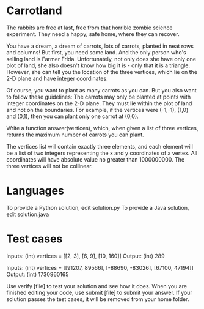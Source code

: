 Carrotland
==========

The rabbits are free at last, free from that horrible zombie science experiment. They need a happy, safe home, where they can recover.

You have a dream, a dream of carrots, lots of carrots, planted in neat rows and columns! But first, you need some land. And the only person who's selling land is Farmer Frida. Unfortunately, not only does she have only one plot of land, she also doesn't know how big it is - only that it is a triangle. However, she can tell you the location of the three vertices, which lie on the 2-D plane and have integer coordinates.

Of course, you want to plant as many carrots as you can. But you also want to follow these guidelines: The carrots may only be planted at points with integer coordinates on the 2-D plane. They must lie within the plot of land and not on the boundaries. For example, if the vertices were (-1,-1), (1,0) and (0,1), then you can plant only one carrot at (0,0).

Write a function answer(vertices), which, when given a list of three vertices, returns the maximum number of carrots you can plant.

The vertices list will contain exactly three elements, and each element will be a list of two integers representing the x and y coordinates of a vertex. All coordinates will have absolute value no greater than 1000000000. The three vertices will not be collinear.


Languages
=========
To provide a Python solution, edit solution.py
To provide a Java solution, edit solution.java

Test cases
==========
Inputs:
	(int) vertices = [[2, 3], [6, 9], [10, 160]]
Output:
	(int) 289

Inputs:
	(int) vertices = [[91207, 89566], [-88690, -83026], [67100, 47194]]
Output:
	(int) 1730960165

Use verify [file] to test your solution and see how it does. When you are finished editing your code, use submit [file] to submit your answer. If your solution passes the test cases, it will be removed from your home folder.
